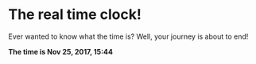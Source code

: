 # The real time clock!

Ever wanted to know what the time is? Well, your journey is about to end!

**The time is Nov 25, 2017, 15:44**